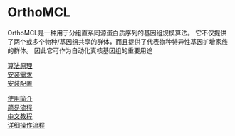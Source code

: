 # OrthoMCL

OrthoMCL是一种用于分组直系同源蛋白质序列的基因组规模算法。
它不仅提供了两个或多个物种/基因组共享的群体，而且提供了代表物种特异性基因扩增家族的群体。
因此它可作为自动化真核基因组的重要用途

[算法原理](http://gitlab.bioinfo.site/Junyu/orthomcl/blob/master/Algorithm.md)   
[安装需求](http://gitlab.bioinfo.site/Junyu/orthomcl/blob/master/Requirements.md)   
[安装配置](http://gitlab.bioinfo.site/Junyu/orthomcl/blob/master/InstallationGuide.md)




[使用简介](http://gitlab.bioinfo.site/Junyu/orthomcl/blob/master/Introduction.md)   
[简易流程](http://gitlab.bioinfo.site/Junyu/orthomcl/blob/master/SimpleGuide.md)   
[中文教程](http://gitlab.bioinfo.site/Junyu/orthomcl/blob/master/SimpleUserGuide.md)    
[详细操作流程](http://gitlab.bioinfo.site/Junyu/orthomcl/blob/master/UserGuide.md)   

